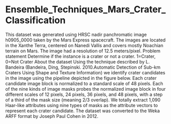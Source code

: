 # Ensemble_Techniques_Mars_Crater_Classification
This dataset was generated using HRSC nadir panchromatic image h0905_0000 taken by the Mars Express spacecraft. The images are located in the Xanthe Terra, centered on Nanedi Vallis and covers mostly Noachian terrain on Mars. The image had a resolution of 12.5 meters/pixel.  Problem statement Determine if the instance is a crater or not a crater. 1=Crater, 0=Not Crater  About the dataset Using the technique described by L. Bandeira (Bandeira, Ding, Stepinski. 2010.Automatic Detection of Sub-km Craters Using Shape and Texture Information) we identify crater candidates in the image using the pipeline depicted in the figure below. Each crater candidate image block is normalized to a standard scale of 48 pixels. Each of the nine kinds of image masks probes the normalized image block in four different scales of 12 pixels, 24 pixels, 36 pixels, and 48 pixels, with a step of a third of the mask size (meaning 2/3 overlap). We totally extract 1,090 Haar-like attributes using nine types of masks as the attribute vectors to represent each crater candidate. The dataset was converted to the Weka ARFF format by Joseph Paul Cohen in 2012.
